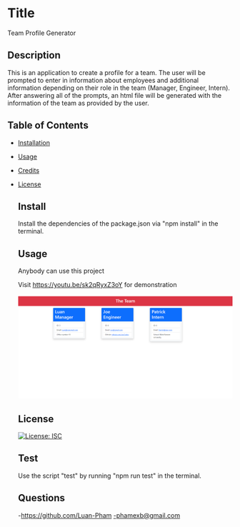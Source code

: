 # Title

Team Profile Generator

## Description

This is an application to create a profile for a team. The user will be prompted to enter in information about employees and additional information depending on their role in the team (Manager, Engineer, Intern). After answering all of the prompts, an html file will be generated with the information of the team as provided by the user.

## Table of Contents

- [Installation](#install)
- [Usage](#usage)
- [Credits](#contribute)
- [License](#license)

  ## Install

  Install the dependencies of the package.json via "npm install" in the terminal.

  ## Usage

  Anybody can use this project

  Visit https://youtu.be/sk2qRyxZ3oY for demonstration

  <img src="Sample-Team.png">

  ## License

  [![License: ISC](https://img.shields.io/badge/License-ISC-blue.svg)](https://opensource.org/licenses/ISC)

  ## Test

  Use the script "test" by running "npm run test" in the terminal.

  ## Questions

  -https://github.com/Luan-Pham
  -phamexb@gmail.com
